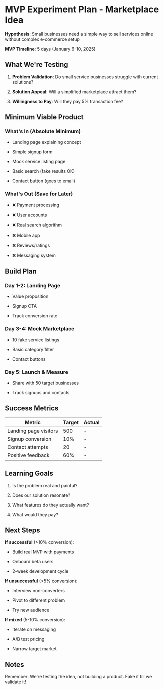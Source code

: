 # MVP Experiment Plan - Marketplace Idea

**Hypothesis**: Small businesses need a simple way to sell services online
without complex e-commerce setup

**MVP Timeline**: 5 days (January 6-10, 2025)

## What We're Testing

1. **Problem Validation**: Do small service businesses struggle with current
   solutions?

2. **Solution Appeal**: Will a simplified marketplace attract them?

3. **Willingness to Pay**: Will they pay 5% transaction fee?

## Minimum Viable Product

### What's In (Absolute Minimum)

- Landing page explaining concept

- Simple signup form

- Mock service listing page

- Basic search (fake results OK)

- Contact button (goes to email)

### What's Out (Save for Later)

- ❌ Payment processing

- ❌ User accounts

- ❌ Real search algorithm

- ❌ Mobile app

- ❌ Reviews/ratings

- ❌ Messaging system

## Build Plan

### Day 1-2: Landing Page

- Value proposition

- Signup CTA

- Track conversion rate

### Day 3-4: Mock Marketplace

- 10 fake service listings

- Basic category filter

- Contact buttons

### Day 5: Launch & Measure

- Share with 50 target businesses

- Track signups and contacts

## Success Metrics

| Metric                | Target | Actual |
| --------------------- | ------ | ------ |
| Landing page visitors | 500    | -      |
| Signup conversion     | 10%    | -      |
| Contact attempts      | 20     | -      |
| Positive feedback     | 60%    | -      |

## Learning Goals

1. Is the problem real and painful?

2. Does our solution resonate?

3. What features do they actually want?

4. What would they pay?

## Next Steps

**If successful** (>10% conversion):

- Build real MVP with payments

- Onboard beta users

- 2-week development cycle

**If unsuccessful** (<5% conversion):

- Interview non-converters

- Pivot to different problem

- Try new audience

**If mixed** (5-10% conversion):

- Iterate on messaging

- A/B test pricing

- Narrow target market

## Notes

Remember: We're testing the idea, not building a product. Fake it till we
validate it!
